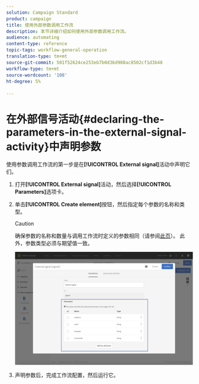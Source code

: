 ```yaml
---
solution: Campaign Standard
product: campaign
title: 使用外部参数调用工作流
description: 本节详细介绍如何使用外部参数调用工作流。
audience: automating
content-type: reference
topic-tags: workflow-general-operation
translation-type: tm+mt
source-git-commit: 501f52624ce253eb7b0d36d908ac8502cf1d3b48
workflow-type: tm+mt
source-wordcount: '108'
ht-degree: 5%

---
```



# 在外部信号活动{#declaring-the-parameters-in-the-external-signal-activity}中声明参数

使用参数调用工作流的第一步是在&#x200B;**[!UICONTROL External signal]**&#x200B;活动中声明它们。

1. 打开&#x200B;**[!UICONTROL External signal]**&#x200B;活动，然后选择&#x200B;**[!UICONTROL Parameters]**&#x200B;选项卡。
1. 单击&#x200B;**[!UICONTROL Create element]**&#x200B;按钮，然后指定每个参数的名称和类型。

   >[!CAUTION]
   >
   >确保参数的名称和数量与调用工作流时定义的参数相同（请参阅[此页](../../automating/using/defining-parameters-calling-workflow.md)）。 此外，参数类型必须与期望值一致。

   ![](assets/extsignal_declaringparameters_1.png)

1. 声明参数后，完成工作流配置，然后运行它。
